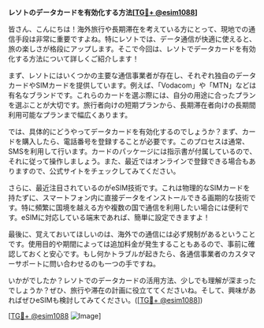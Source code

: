 **レソトのデータカードを有効化する方法[[TG💪+ @esim1088](https://t.me/s/esim1088)]**

皆さん、こんにちは！海外旅行や長期滞在を考えている方にとって、現地での通信手段は非常に重要ですよね。特にレソトでは、データ通信が快適に使えると、旅の楽しさが格段にアップします。そこで今回は、レソトでデータカードを有効化する方法について詳しくご紹介します！

まず、レソトにはいくつかの主要な通信事業者が存在し、それぞれ独自のデータカードやSIMカードを提供しています。例えば、「Vodacom」や「MTN」などは有名なブランドです。これらのカードを選ぶ際には、自分の用途に合ったプランを選ぶことが大切です。旅行者向けの短期プランから、長期滞在者向けの長期間利用可能なプランまで幅広くあります。

では、具体的にどうやってデータカードを有効化するのでしょうか？まず、カードを購入したら、電話番号を登録することが必要です。このプロセスは通常、SMSを利用して行います。カードのパッケージには指示書が付属しているので、それに従って操作しましょう。また、最近ではオンラインで登録できる場合もありますので、公式サイトをチェックしてみてください。

さらに、最近注目されているのがeSIM技術です。これは物理的なSIMカードを持たずに、スマートフォン内に直接データをインストールできる画期的な技術です。特に頻繁に国境を越える方や複数の国で通信を利用したい場合には便利です。eSIMに対応している端末であれば、簡単に設定できますよ！

最後に、覚えておいてほしいのは、海外での通信には必ず規制があるということです。使用目的や期間によっては追加料金が発生することもあるので、事前に確認しておくと安心です。もし何かトラブルが起きたら、各通信事業者のカスタマーサポートに問い合わせるのも一つの手ですね。

いかがでしたか？レソトでのデータカードの活用方法、少しでも理解が深まったでしょうか？ぜひ、旅行や滞在の計画に役立ててくださいね。そして、興味があればぜひeSIMも検討してみてください。([[TG💪+ @esim1088](https://t.me/s/esim1088)])

[[TG💪+ @esim1088](https://t.me/s/esim1088) ![Image](https://i.postimg.cc/Y0z9fWf4/image.png)]
